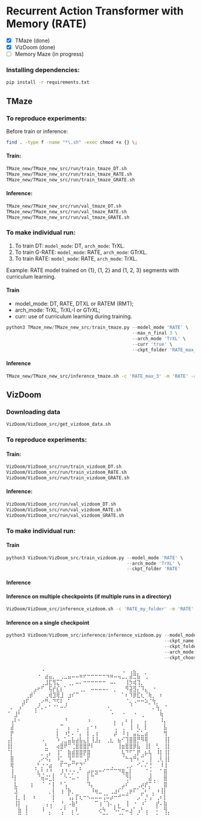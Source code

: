# Recurrent Action Transformer with Memory (RATE) 
- [x] TMaze (done)
- [x] VizDoom (done)
- [ ] Memory Maze (in progress)

### Installing dependencies:
```bash
pip install -r requirements.txt
```

## TMaze 
### To reproduce experiments:
Before train or inference:
```bash
find . -type f -name "*\.sh" -exec chmod +x {} \;
```
#### Train:
```bash
TMaze_new/TMaze_new_src/run/train_tmaze_DT.sh
TMaze_new/TMaze_new_src/run/train_tmaze_RATE.sh
TMaze_new/TMaze_new_src/run/train_tmaze_GRATE.sh
```
#### Inference:
```bash
TMaze_new/TMaze_new_src/run/val_tmaze_DT.sh
TMaze_new/TMaze_new_src/run/val_tmaze_RATE.sh
TMaze_new/TMaze_new_src/run/val_tmaze_GRATE.sh
```

### To make individual run:
1. To train DT: `model_mode`: DT, `arch_mode`: TrXL.
2. To train G-RATE: `model_mode`: RATE, `arch_mode`: GTrXL.
3. To train RATE: `model_mode`: RATE, `arch_mode`: TrXL.

Example: RATE model trained on {1}, {1, 2} and {1, 2, 3} segments with curriculum learning.

#### Train
* model_mode: DT, RATE, DTXL or RATEM (RMT);
* arch_mode: TrXL, TrXL-I or GTrXL;
* curr: use of curriculum learning during training.
```python
python3 TMaze_new/TMaze_new_src/train_tmaze.py --model_mode 'RATE' \
                                               --max_n_final 3 \
                                               --arch_mode 'TrXL' \
                                               --curr 'true' \
                                               --ckpt_folder 'RATE_max_3'
```
#### Inference

```bash
TMaze_new/TMaze_new_src/inference_tmaze.sh -c 'RATE_max_3' -m 'RATE' -a 'TrXL' -s 'max_3'
```

## VizDoom
### Downloading data
```bash
VizDoom/VizDoom_src/get_vizdoom_data.sh
```

### To reproduce experiments:
#### Train:
```bash
VizDoom/VizDoom_src/run/train_vizdoom_DT.sh
VizDoom/VizDoom_src/run/train_vizdoom_RATE.sh
VizDoom/VizDoom_src/run/train_vizdoom_GRATE.sh
```
#### Inference:
```bash
VizDoom/VizDoom_src/run/val_vizdoom_DT.sh
VizDoom/VizDoom_src/run/val_vizdoom_RATE.sh
VizDoom/VizDoom_src/run/val_vizdoom_GRATE.sh
```

### To make individual run:
#### Train
```python
python3 VizDoom/VizDoom_src/train_vizdoom.py --model_mode 'RATE' \
                                             --arch_mode 'TrXL' \
                                             --ckpt_folder 'RATE'
```
#### Inference
#### Inference on multiple checkpoints (if multiple runs in a directory)
```bash
VizDoom/VizDoom_src/inference_vizdoom.sh -c 'RATE_my_folder' -m 'RATE' -a 'TrXL'
```
#### Inference on a single checkpoint
```python
python3 VizDoom/VizDoom_src/inference/inference_vizdoom.py --model_mode 'RATE' \
                                                           --ckpt_name 'single_run_arch_mode_TrXL_RATE_RUN_1_2024_03_03_23_31_22' \
                                                           --ckpt_folder 'RATE_my_folder' \
                                                           --arch_mode 'TrXL' \
                                                           --ckpt_chooser 0
```



⠀⠀⠀⠀⠀⠀⠀⠀⠀⠠⠀⠀⠀⠀⠀⠀⠀⠀⠀⠀⠀⠀⠀⠀⠀⠀⠀⠀⠀⠀⢀⠀⢀⣄⠀⠀⠀⠀⠀⠀⠀⠀⠀
⠀⠀⠀⠀⠀⠀⠀⠀⠐⠀⣴⣤⡀⠀⢀⣀⣤⠤⠤⠶⠖⠒⠒⠒⠒⠒⠲⠶⠤⢤⣀⡀⣼⣛⣧⠀⢁⠀⠀⠀⠀⠀⠀
⠀⠀⠀⠀⠀⠀⠀⠀⠀⢀⣸⣏⢻⣍⠁⠀⢀⡀⠤⠄⠒⠒⠒⠒⠒⠒⠀⠤⠄⠀⠀⢸⡳⢾⢹⡀⠀⠀⠀⠀⠀⠀⠀
⠀⠀⠀⠀⠀⠀⠀⣠⠖⠋⠀⢯⡞⣎⡆⠁⠀⠀⠀⢀⡀⠀⠤⠤⠤⠤⠄⠀⡀⠀⠀⠻⣽⣻⡌⠹⣄⠀⠐⠀⠀⠀⠀
⠀⠀⠀⠀⠀⢀⡾⠁⠀⠀⢀⢾⣹⢿⣸⠀⣰⠎⠉⠀⠀⠀⠀⠀⠀⠀⠀⠀⠀⠀⠁⠆⠹⡿⣏⢆⠈⢷⡀⠀⠆⠀⠀
⠀⠀⠀⠀⣰⠏⠀⠀⢀⠔⠛⠄⠙⠫⠇⢀⠁⠀⠀⠀⠀⠀⠀⠀⠀⠀⠀⠀⠀⠀⠀⠈⢄⠠⠒⠒⠵⡈⢳⡀⠀⠀⠀
⠀⠄⠀⡰⠁⠀⠀⢠⠊⠄⠂⠁⠈⠁⠒⠊⠀⠀⠀⠀⠀⠀⠀⠀⠀⠀⠐⡀⠀⠀⠀⠀⠈⠀⠀⠀⠀⠀⠄⢳⡀⠈⠀
⠈⠀⣸⠃⠀⠀⠀⠈⠀⠀⠀⠀⠀⠀⠀⠀⠀⠀⠀⠀⠀⠀⠀⠀⠀⠀⠀⠐⠀⠀⠐⠀⠀⠐⠀⢀⠀⠀⠀⠀⢷⠀⠀
⠀⢠⠇⠂⠀⠀⠀⠀⠀⠀⠀⠀⠀⠀⠀⠘⠀⠀⠀⠀⠀⠰⠀⠀⠀⠀⠀⠀⡄⠀⡀⠆⢰⠀⠀⠀⡄⠀⠀⠀⠸⡄⠀
⠀⣼⠀⠀⠀⠀⠀⠀⠀⠀⠀⠀⠀⡀⠉⠀⡄⠀⢀⠀⠀⡄⠂⠆⠀⠀⠀⠀⢁⠀⢁⠀⢸⠀⢇⠀⡇⠀⠀⠀⠀⣧⠀
⠀⡟⠀⠀⠀⠀⠀⠀⠀⠀⠀⠀⠀⡇⠀⠰⡃⠄⠈⡄⠀⡇⢀⢰⠀⠀⠀⠀⡼⠀⠸⢰⠀⣤⣅⣁⣴⠀⠀⠀⠀⢻⠀
⢠⡇⠀⠀⠀⠀⠀⠀⠀⠠⠀⠀⠀⠱⢀⣁⣤⣧⣴⣧⣄⡇⢸⣸⡄⠀⢀⣆⠀⣦⠊⢹⣿⣿⡛⠻⢿⠀⠀⠀⠀⢸⡇
⢸⡇⠀⠀⠀⠀⠀⠀⠀⠀⣃⠀⠀⢴⣿⠟⠉⢈⣿⣿⣿⡟⠇⠀⠀⠀⠀⠀⠀⢸⣶⣿⣿⡿⣧⠀⢸⡇⠀⢃⠀⢸⡇
⠈⡇⠀⠀⠀⠀⠀⠀⠀⡀⢉⡄⠀⢸⠁⠀⣷⣾⣿⣿⡟⣿⠀⠀⠀⠀⠀⠀⠀⠀⢧⠙⠋⢁⡟⢀⡦⢧⠀⠸⡇⢸⡇
⠀⣿⠀⠀⠀⠀⠀⠀⢀⠔⠪⡄⠀⠸⣁⠀⠹⣉⠉⠉⢠⠏⠀⠀⠀⠀⠀⠀⠀⠀⠈⠓⢲⠛⠆⢉⠀⢸⠀⢀⢇⢸⡇
⠀⢿⠀⠀⠀⠀⠀⢀⠃⡐⠐⣴⠀⠀⠏⠉⠖⠉⠋⡙⠁⠀⠀⠀⠀⠀⠀⢀⠀⠀⠀⢀⡠⠀⠊⠄⠌⢘⠀⠀⠸⢸⠀
⠀⢸⠀⠀⠀⠀⠀⠈⣆⢃⠘⠘⡀⠀⡸⡘⡐⡐⠠⠁⠀⡴⡖⣲⠒⠊⠉⠉⠉⠙⢿⣤⡇⠀⠀⠀⠈⢐⠀⠀⠁⣿⠀
⠀⠘⡇⠀⠀⠀⠀⠀⠈⢶⠬⣁⡇⠀⠀⠑⠐⠤⠐⠀⠀⡇⠉⠀⠀⠀⠀⠀⠀⠀⠀⢙⠇⠀⠀⠀⠀⣼⢀⠀⠀⣿⠀
⠀⠀⣇⠀⠀⠀⢰⠀⠀⠈⠀⠂⡇⠀⠃⢡⠀⠀⠀⠀⠀⠹⡄⠀⠀⠀⠀⠀⠀⠀⣠⠎⠀⠀⢀⡴⡞⡉⠈⠀⠀⣿⠀
⠀⠀⣹⠀⠀⠀⠀⠀⠀⠀⠀⡀⡇⠀⢰⠈⡷⡀⠀⠀⠀⠀⠸⢶⣀⠀⠀⢀⣰⠎⠁⢀⡶⠏⠁⣈⠆⠁⡀⠰⢸⡇⠀
⠀⠀⢸⡀⢸⠀⠀⠆⠀⠀⠀⠀⡇⠀⠀⠀⢡⡄⡏⢆⠒⠢⠤⠤⠤⢨⠥⡴⠒⠚⠉⠉⠀⠀⡠⠁⡘⢠⠁⢀⠆⡇⠀
⠀⠀⢸⡇⠀⡀⠀⠀⠀⠀⢠⢠⠁⠀⠘⡀⠠⣷⠃⠀⠀⠀⠀⠉⢰⠈⢱⠄⡀⡄⠀⢸⠀⠐⠀⠰⠁⠀⠀⡞⠄⣷⠀
⠀⠀⠀⣷⠀⡇⠀⠀⠀⠸⠀⡈⠀⠀⢂⠃⠀⡄⠇⠀⠀⠀⠀⠀⢔⠳⠀⠀⠣⠍⠒⠤⣰⠁⢠⠃⢠⠀⠀⠅⠀⢻⡀
⠀⠀⠀⠉⠀⠁⠀⠀⠀⠀⠀⠁⠀⠀⠈⠀⠀⠁⠈⠀⠀⠀⠀⠀⠀⠉⠁⠀⠀⠈⠁⠀⠈⠀⠁⠀⠈⠀⠀⠁⠀⠈⠁

